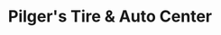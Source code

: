 ---
title: "Pilger's Tire & Auto Center"
url: /college-station/pilgers-tire-and-auto-center/
shop: car repair
---